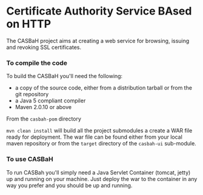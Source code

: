 Certificate Authority Service BAsed on HTTP
===========================================

The CASBaH project aims at creating a web service for browsing, issuing and revoking SSL
certificates. 

### To compile the code ###

To build the CASBaH you'll need the following:

* a copy of the source code, either from a distribution tarball or from the git repository
* a Java 5 compliant compiler
* Maven 2.0.10 or above

From the `casbah-pom` directory

`mvn clean install` will build all the project submodules a create a WAR file ready for deployment.
The war file can be found either from your local maven repository or from the `target` directory of
the `casbah-ui` sub-module.

### To use CASBaH ###

To run CASBah you'll simply need a Java Servlet Container (tomcat, jetty) up and running on
your machine. Just deploy the war to the container in any way you prefer and you should be up and
running.  

